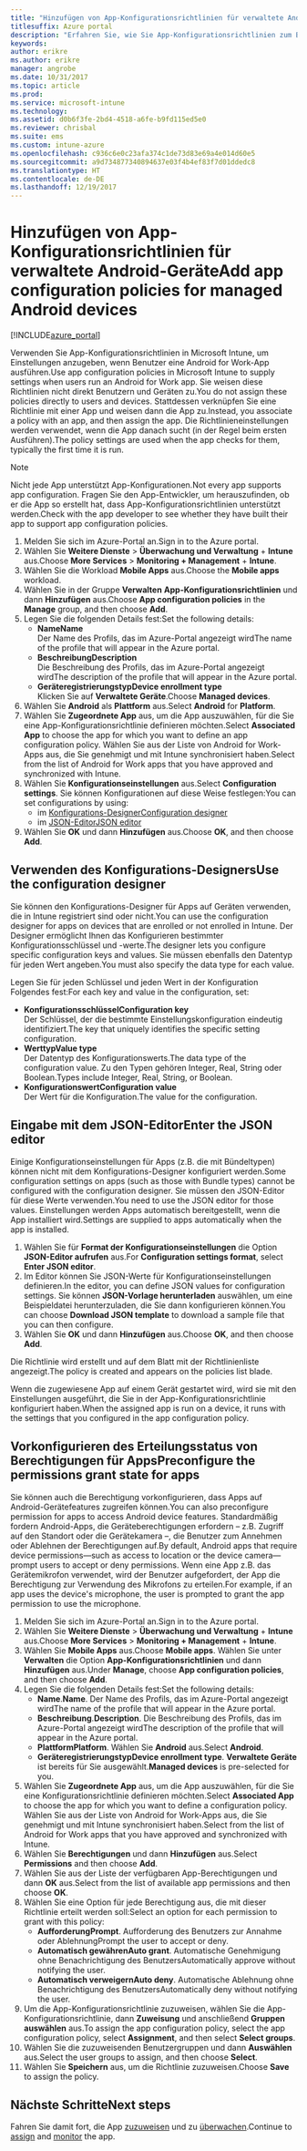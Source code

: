 ```yaml
---
title: "Hinzufügen von App-Konfigurationsrichtlinien für verwaltete Android-Geräte | Microsoft-Dokumentation"
titlesuffix: Azure portal
description: "Erfahren Sie, wie Sie App-Konfigurationsrichtlinien zum Bereitstellen von Konfigurationsdaten für eine Android for Work-App beim Ausführen verwenden."
keywords: 
author: erikre
ms.author: erikre
manager: angrobe
ms.date: 10/31/2017
ms.topic: article
ms.prod: 
ms.service: microsoft-intune
ms.technology: 
ms.assetid: d0b6f3fe-2bd4-4518-a6fe-b9fd115ed5e0
ms.reviewer: chrisbal
ms.suite: ems
ms.custom: intune-azure
ms.openlocfilehash: c936c6e0c23afa374c1de73d83e69a4e014d60e5
ms.sourcegitcommit: a9d734877340894637e03f4b4ef83f7d01ddedc8
ms.translationtype: HT
ms.contentlocale: de-DE
ms.lasthandoff: 12/19/2017
---
```

# <a name="add-app-configuration-policies-for-managed-android-devices"></a><span data-ttu-id="0703e-103">Hinzufügen von App-Konfigurationsrichtlinien für verwaltete Android-Geräte</span><span class="sxs-lookup"><span data-stu-id="0703e-103">Add app configuration policies for managed Android devices</span></span>

[!INCLUDE[azure_portal](./includes/azure_portal.md)]

<span data-ttu-id="0703e-104">Verwenden Sie App-Konfigurationsrichtlinien in Microsoft Intune, um Einstellungen anzugeben, wenn Benutzer eine Android for Work-App ausführen.</span><span class="sxs-lookup"><span data-stu-id="0703e-104">Use app configuration policies in Microsoft Intune to supply settings when users run an Android for Work app.</span></span> <span data-ttu-id="0703e-105">Sie weisen diese Richtlinien nicht direkt Benutzern und Geräten zu.</span><span class="sxs-lookup"><span data-stu-id="0703e-105">You do not assign these policies directly to users and devices.</span></span> <span data-ttu-id="0703e-106">Stattdessen verknüpfen Sie eine Richtlinie mit einer App und weisen dann die App zu.</span><span class="sxs-lookup"><span data-stu-id="0703e-106">Instead, you associate a policy with an app, and then assign the app.</span></span> <span data-ttu-id="0703e-107">Die Richtlinieneinstellungen werden verwendet, wenn die App danach sucht (in der Regel beim ersten Ausführen).</span><span class="sxs-lookup"><span data-stu-id="0703e-107">The policy settings are used when the app checks for them, typically the first time it is run.</span></span>

> [!Note]  
> <span data-ttu-id="0703e-108">Nicht jede App unterstützt App-Konfigurationen.</span><span class="sxs-lookup"><span data-stu-id="0703e-108">Not every app supports app configuration.</span></span> <span data-ttu-id="0703e-109">Fragen Sie den App-Entwickler, um herauszufinden, ob er die App so erstellt hat, dass App-Konfigurationsrichtlinien unterstützt werden.</span><span class="sxs-lookup"><span data-stu-id="0703e-109">Check with the app developer to see whether they have built their app to support app configuration policies.</span></span>

1. <span data-ttu-id="0703e-110">Melden Sie sich im Azure-Portal an.</span><span class="sxs-lookup"><span data-stu-id="0703e-110">Sign in to the Azure portal.</span></span>
2. <span data-ttu-id="0703e-111">Wählen Sie **Weitere Dienste** > **Überwachung und Verwaltung** + **Intune** aus.</span><span class="sxs-lookup"><span data-stu-id="0703e-111">Choose **More Services** > **Monitoring + Management** + **Intune**.</span></span>
3. <span data-ttu-id="0703e-112">Wählen Sie die Workload **Mobile Apps** aus.</span><span class="sxs-lookup"><span data-stu-id="0703e-112">Choose the **Mobile apps** workload.</span></span>
4. <span data-ttu-id="0703e-113">Wählen Sie in der Gruppe **Verwalten** **App-Konfigurationsrichtlinien** und dann **Hinzufügen** aus.</span><span class="sxs-lookup"><span data-stu-id="0703e-113">Choose **App configuration policies** in the **Manage** group, and then choose **Add**.</span></span>
5. <span data-ttu-id="0703e-114">Legen Sie die folgenden Details fest:</span><span class="sxs-lookup"><span data-stu-id="0703e-114">Set the following details:</span></span>
    - <span data-ttu-id="0703e-115">**Name**</span><span class="sxs-lookup"><span data-stu-id="0703e-115">**Name**</span></span>  
      <span data-ttu-id="0703e-116">Der Name des Profils, das im Azure-Portal angezeigt wird</span><span class="sxs-lookup"><span data-stu-id="0703e-116">The name of the profile that will appear in the Azure portal.</span></span>
    - <span data-ttu-id="0703e-117">**Beschreibung**</span><span class="sxs-lookup"><span data-stu-id="0703e-117">**Description**</span></span>  
      <span data-ttu-id="0703e-118">Die Beschreibung des Profils, das im Azure-Portal angezeigt wird</span><span class="sxs-lookup"><span data-stu-id="0703e-118">The  description of the profile that will appear in the Azure portal.</span></span>
    - <span data-ttu-id="0703e-119">**Geräteregistrierungstyp**</span><span class="sxs-lookup"><span data-stu-id="0703e-119">**Device enrollment type**</span></span>  
      <span data-ttu-id="0703e-120">Klicken Sie auf **Verwaltete Geräte**.</span><span class="sxs-lookup"><span data-stu-id="0703e-120">Choose **Managed devices**.</span></span>
6. <span data-ttu-id="0703e-121">Wählen Sie **Android** als **Plattform** aus.</span><span class="sxs-lookup"><span data-stu-id="0703e-121">Select **Android** for **Platform**.</span></span>
7. <span data-ttu-id="0703e-122">Wählen Sie **Zugeordnete App** aus, um die App auszuwählen, für die Sie eine App-Konfigurationsrichtlinie definieren möchten.</span><span class="sxs-lookup"><span data-stu-id="0703e-122">Select **Associated App** to choose the app for which you want to define an  app configuration policy.</span></span> <span data-ttu-id="0703e-123">Wählen Sie aus der Liste von Android for Work-Apps aus, die Sie genehmigt und mit Intune synchronisiert haben.</span><span class="sxs-lookup"><span data-stu-id="0703e-123">Select from the list of Android for Work apps that you have approved and synchronized with Intune.</span></span>
8. <span data-ttu-id="0703e-124">Wählen Sie **Konfigurationseinstellungen** aus.</span><span class="sxs-lookup"><span data-stu-id="0703e-124">Select **Configuration settings**.</span></span> <span data-ttu-id="0703e-125">Sie können Konfigurationen auf diese Weise festlegen:</span><span class="sxs-lookup"><span data-stu-id="0703e-125">You can set configurations by using:</span></span>
    - <span data-ttu-id="0703e-126">im [Konfigurations-Designer](#Use-the-configuration-designer)</span><span class="sxs-lookup"><span data-stu-id="0703e-126">[Configuration designer](#Use-the-configuration-designer)</span></span>
    - <span data-ttu-id="0703e-127">im [JSON-Editor](#Enter-the-JSON-editor)</span><span class="sxs-lookup"><span data-stu-id="0703e-127">[JSON editor](#Enter-the-JSON-editor)</span></span>
9. <span data-ttu-id="0703e-128">Wählen Sie **OK** und dann **Hinzufügen** aus.</span><span class="sxs-lookup"><span data-stu-id="0703e-128">Choose **OK**, and then choose **Add**.</span></span>

## <a name="use-the-configuration-designer"></a><span data-ttu-id="0703e-129">Verwenden des Konfigurations-Designers</span><span class="sxs-lookup"><span data-stu-id="0703e-129">Use the configuration designer</span></span>

<span data-ttu-id="0703e-130">Sie können den Konfigurations-Designer für Apps auf Geräten verwenden, die in Intune registriert sind oder nicht.</span><span class="sxs-lookup"><span data-stu-id="0703e-130">You can use the configuration designer for apps on devices that are enrolled or not enrolled in Intune.</span></span> <span data-ttu-id="0703e-131">Der Designer ermöglicht Ihnen das Konfigurieren bestimmter Konfigurationsschlüssel und -werte.</span><span class="sxs-lookup"><span data-stu-id="0703e-131">The designer lets you configure specific configuration keys and values.</span></span> <span data-ttu-id="0703e-132">Sie müssen ebenfalls den Datentyp für jeden Wert angeben.</span><span class="sxs-lookup"><span data-stu-id="0703e-132">You must also specify the data type for each value.</span></span>

<span data-ttu-id="0703e-133">Legen Sie für jeden Schlüssel und jeden Wert in der Konfiguration Folgendes fest:</span><span class="sxs-lookup"><span data-stu-id="0703e-133">For each key and value in the configuration, set:</span></span>

  - <span data-ttu-id="0703e-134">**Konfigurationsschlüssel**</span><span class="sxs-lookup"><span data-stu-id="0703e-134">**Configuration key**</span></span>  
     <span data-ttu-id="0703e-135">Der Schlüssel, der die bestimmte Einstellungskonfiguration eindeutig identifiziert.</span><span class="sxs-lookup"><span data-stu-id="0703e-135">The key that uniquely identifies the specific setting configuration.</span></span>
  - <span data-ttu-id="0703e-136">**Werttyp**</span><span class="sxs-lookup"><span data-stu-id="0703e-136">**Value type**</span></span>  
    <span data-ttu-id="0703e-137">Der Datentyp des Konfigurationswerts.</span><span class="sxs-lookup"><span data-stu-id="0703e-137">The data type of the configuration value.</span></span> <span data-ttu-id="0703e-138">Zu den Typen gehören Integer, Real, String oder Boolean.</span><span class="sxs-lookup"><span data-stu-id="0703e-138">Types include Integer, Real, String, or Boolean.</span></span>
  - <span data-ttu-id="0703e-139">**Konfigurationswert**</span><span class="sxs-lookup"><span data-stu-id="0703e-139">**Configuration value**</span></span>  
    <span data-ttu-id="0703e-140">Der Wert für die Konfiguration.</span><span class="sxs-lookup"><span data-stu-id="0703e-140">The value for the configuration.</span></span> 

## <a name="enter-the-json-editor"></a><span data-ttu-id="0703e-141">Eingabe mit dem JSON-Editor</span><span class="sxs-lookup"><span data-stu-id="0703e-141">Enter the JSON editor</span></span>

<span data-ttu-id="0703e-142">Einige Konfigurationseinstellungen für Apps (z.B. die mit Bündeltypen) können nicht mit dem Konfigurations-Designer konfiguriert werden.</span><span class="sxs-lookup"><span data-stu-id="0703e-142">Some configuration settings on apps (such as those with Bundle types) cannot be configured with the configuration designer.</span></span> <span data-ttu-id="0703e-143">Sie müssen den JSON-Editor für diese Werte verwenden.</span><span class="sxs-lookup"><span data-stu-id="0703e-143">You need to use the JSON editor for those values.</span></span> <span data-ttu-id="0703e-144">Einstellungen werden Apps automatisch bereitgestellt, wenn die App installiert wird.</span><span class="sxs-lookup"><span data-stu-id="0703e-144">Settings are supplied to apps automatically when the app is installed.</span></span>

1. <span data-ttu-id="0703e-145">Wählen Sie für **Format der Konfigurationseinstellungen** die Option **JSON-Editor aufrufen** aus.</span><span class="sxs-lookup"><span data-stu-id="0703e-145">For **Configuration settings format**, select **Enter JSON editor**.</span></span>
2. <span data-ttu-id="0703e-146">Im Editor können Sie JSON-Werte für Konfigurationseinstellungen definieren.</span><span class="sxs-lookup"><span data-stu-id="0703e-146">In the editor, you can define JSON values for configuration settings.</span></span> <span data-ttu-id="0703e-147">Sie können **JSON-Vorlage herunterladen** auswählen, um eine Beispieldatei herunterzuladen, die Sie dann konfigurieren können.</span><span class="sxs-lookup"><span data-stu-id="0703e-147">You can choose **Download JSON template** to download a sample file that you can then configure.</span></span>
3. <span data-ttu-id="0703e-148">Wählen Sie **OK** und dann **Hinzufügen** aus.</span><span class="sxs-lookup"><span data-stu-id="0703e-148">Choose **OK**, and then choose **Add**.</span></span>

<span data-ttu-id="0703e-149">Die Richtlinie wird erstellt und auf dem Blatt mit der Richtlinienliste angezeigt.</span><span class="sxs-lookup"><span data-stu-id="0703e-149">The policy is created and appears on the policies list blade.</span></span>

<span data-ttu-id="0703e-150">Wenn die zugewiesene App auf einem Gerät gestartet wird, wird sie mit den Einstellungen ausgeführt, die Sie in der App-Konfigurationsrichtlinie konfiguriert haben.</span><span class="sxs-lookup"><span data-stu-id="0703e-150">When the assigned app is run on a device, it runs with the settings that you configured in the app configuration policy.</span></span>

## <a name="preconfigure-the-permissions-grant-state-for-apps"></a><span data-ttu-id="0703e-151">Vorkonfigurieren des Erteilungsstatus von Berechtigungen für Apps</span><span class="sxs-lookup"><span data-stu-id="0703e-151">Preconfigure the permissions grant state for apps</span></span>

<span data-ttu-id="0703e-152">Sie können auch die Berechtigung vorkonfigurieren, dass Apps auf Android-Gerätefeatures zugreifen können.</span><span class="sxs-lookup"><span data-stu-id="0703e-152">You can also preconfigure permission for apps to access Android device features.</span></span> <span data-ttu-id="0703e-153">Standardmäßig fordern Android-Apps, die Geräteberechtigungen erfordern – z.B. Zugriff auf den Standort oder die Gerätekamera –, die Benutzer zum Annehmen oder Ablehnen der Berechtigungen auf.</span><span class="sxs-lookup"><span data-stu-id="0703e-153">By default, Android apps that require device permissions—such as access to location or the device camera—prompt users to accept or deny permissions.</span></span> <span data-ttu-id="0703e-154">Wenn eine App z.B. das Gerätemikrofon verwendet, wird der Benutzer aufgefordert, der App die Berechtigung zur Verwendung des Mikrofons zu erteilen.</span><span class="sxs-lookup"><span data-stu-id="0703e-154">For example, if an app uses the device's microphone, the user is prompted to grant the app permission to use the microphone.</span></span>

1. <span data-ttu-id="0703e-155">Melden Sie sich im Azure-Portal an.</span><span class="sxs-lookup"><span data-stu-id="0703e-155">Sign in to the Azure portal.</span></span>
2. <span data-ttu-id="0703e-156">Wählen Sie **Weitere Dienste** > **Überwachung und Verwaltung** + **Intune** aus.</span><span class="sxs-lookup"><span data-stu-id="0703e-156">Choose **More Services** > **Monitoring + Management** + **Intune**.</span></span>
3. <span data-ttu-id="0703e-157">Wählen Sie **Mobile Apps** aus.</span><span class="sxs-lookup"><span data-stu-id="0703e-157">Choose **Mobile apps**.</span></span> <span data-ttu-id="0703e-158">Wählen Sie unter **Verwalten** die Option **App-Konfigurationsrichtlinien** und dann **Hinzufügen** aus.</span><span class="sxs-lookup"><span data-stu-id="0703e-158">Under **Manage**, choose **App configuration policies**, and then choose **Add**.</span></span>
4. <span data-ttu-id="0703e-159">Legen Sie die folgenden Details fest:</span><span class="sxs-lookup"><span data-stu-id="0703e-159">Set the following details:</span></span>
    - <span data-ttu-id="0703e-160">**Name**.</span><span class="sxs-lookup"><span data-stu-id="0703e-160">**Name**.</span></span> <span data-ttu-id="0703e-161">Der Name des Profils, das im Azure-Portal angezeigt wird</span><span class="sxs-lookup"><span data-stu-id="0703e-161">The name of the profile that will appear in the Azure portal.</span></span>
    - <span data-ttu-id="0703e-162">**Beschreibung**.</span><span class="sxs-lookup"><span data-stu-id="0703e-162">**Description**.</span></span> <span data-ttu-id="0703e-163">Die Beschreibung des Profils, das im Azure-Portal angezeigt wird</span><span class="sxs-lookup"><span data-stu-id="0703e-163">The  description of the profile that will appear in the Azure portal.</span></span>
    - <span data-ttu-id="0703e-164">**Plattform**</span><span class="sxs-lookup"><span data-stu-id="0703e-164">**Platform**.</span></span> <span data-ttu-id="0703e-165">Wählen Sie **Android** aus.</span><span class="sxs-lookup"><span data-stu-id="0703e-165">Select **Android**.</span></span>
    - <span data-ttu-id="0703e-166">**Geräteregistrierungstyp**</span><span class="sxs-lookup"><span data-stu-id="0703e-166">**Device enrollment type**.</span></span> <span data-ttu-id="0703e-167">**Verwaltete Geräte** ist bereits für Sie ausgewählt.</span><span class="sxs-lookup"><span data-stu-id="0703e-167">**Managed devices** is pre-selected for you.</span></span>
5. <span data-ttu-id="0703e-168">Wählen Sie **Zugeordnete App** aus, um die App auszuwählen, für die Sie eine Konfigurationsrichtlinie definieren möchten.</span><span class="sxs-lookup"><span data-stu-id="0703e-168">Select **Associated App** to choose the app for which you want to define a configuration policy.</span></span> <span data-ttu-id="0703e-169">Wählen Sie aus der Liste von Android for Work-Apps aus, die Sie genehmigt und mit Intune synchronisiert haben.</span><span class="sxs-lookup"><span data-stu-id="0703e-169">Select from the list of Android for Work apps that you have approved and synchronized with Intune.</span></span>
6. <span data-ttu-id="0703e-170">Wählen Sie **Berechtigungen** und dann **Hinzufügen** aus.</span><span class="sxs-lookup"><span data-stu-id="0703e-170">Select **Permissions** and then choose **Add**.</span></span>
7. <span data-ttu-id="0703e-171">Wählen Sie aus der Liste der verfügbaren App-Berechtigungen und dann **OK** aus.</span><span class="sxs-lookup"><span data-stu-id="0703e-171">Select from the list of available app permissions and then choose **OK**.</span></span>
8. <span data-ttu-id="0703e-172">Wählen Sie eine Option für jede Berechtigung aus, die mit dieser Richtlinie erteilt werden soll:</span><span class="sxs-lookup"><span data-stu-id="0703e-172">Select an option for each permission to grant with this policy:</span></span>
    - <span data-ttu-id="0703e-173">**Aufforderung**</span><span class="sxs-lookup"><span data-stu-id="0703e-173">**Prompt**.</span></span> <span data-ttu-id="0703e-174">Aufforderung des Benutzers zur Annahme oder Ablehnung</span><span class="sxs-lookup"><span data-stu-id="0703e-174">Prompt the user to accept or deny.</span></span>
    - <span data-ttu-id="0703e-175">**Automatisch gewähren**</span><span class="sxs-lookup"><span data-stu-id="0703e-175">**Auto grant**.</span></span> <span data-ttu-id="0703e-176">Automatische Genehmigung ohne Benachrichtigung des Benutzers</span><span class="sxs-lookup"><span data-stu-id="0703e-176">Automatically approve without notifying the user.</span></span>
    - <span data-ttu-id="0703e-177">**Automatisch verweigern**</span><span class="sxs-lookup"><span data-stu-id="0703e-177">**Auto deny**.</span></span> <span data-ttu-id="0703e-178">Automatische Ablehnung ohne Benachrichtigung des Benutzers</span><span class="sxs-lookup"><span data-stu-id="0703e-178">Automatically deny without notifying the user.</span></span>
9. <span data-ttu-id="0703e-179">Um die App-Konfigurationsrichtlinie zuzuweisen, wählen Sie die App-Konfigurationsrichtlinie, dann **Zuweisung** und anschließend **Gruppen auswählen** aus.</span><span class="sxs-lookup"><span data-stu-id="0703e-179">To assign the app configuration policy, select the app configuration policy, select **Assignment**, and then select **Select groups**.</span></span>
10. <span data-ttu-id="0703e-180">Wählen Sie die zuzuweisenden Benutzergruppen und dann **Auswählen** aus.</span><span class="sxs-lookup"><span data-stu-id="0703e-180">Select the user groups to assign, and then choose **Select**.</span></span>
11. <span data-ttu-id="0703e-181">Wählen Sie **Speichern** aus, um die Richtlinie zuzuweisen.</span><span class="sxs-lookup"><span data-stu-id="0703e-181">Choose **Save** to assign the policy.</span></span>

## <a name="next-steps"></a><span data-ttu-id="0703e-182">Nächste Schritte</span><span class="sxs-lookup"><span data-stu-id="0703e-182">Next steps</span></span>

<span data-ttu-id="0703e-183">Fahren Sie damit fort, die App [zuzuweisen](apps-deploy.md) und zu [überwachen](apps-monitor.md).</span><span class="sxs-lookup"><span data-stu-id="0703e-183">Continue to [assign](apps-deploy.md) and [monitor](apps-monitor.md) the app.</span></span>

